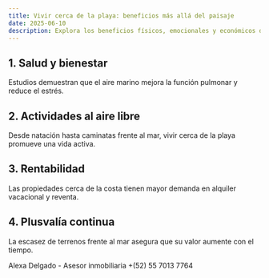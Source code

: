 ```yaml
---
title: Vivir cerca de la playa: beneficios más allá del paisaje
date: 2025-06-10
description: Explora los beneficios físicos, emocionales y económicos de vivir cerca del mar.
---
```


## 1. Salud y bienestar

Estudios demuestran que el aire marino mejora la función pulmonar y reduce el estrés.

## 2. Actividades al aire libre

Desde natación hasta caminatas frente al mar, vivir cerca de la playa promueve una vida activa.

## 3. Rentabilidad

Las propiedades cerca de la costa tienen mayor demanda en alquiler vacacional y reventa.

## 4. Plusvalía continua

La escasez de terrenos frente al mar asegura que su valor aumente con el tiempo.

Alexa Delgado - Asesor inmobiliaria 
+(52) 55 7013 7764
